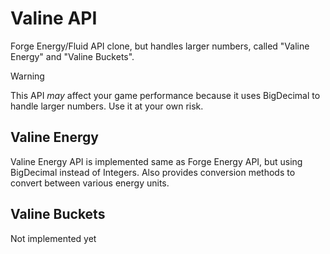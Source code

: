 # Valine API

Forge Energy/Fluid API clone, but handles larger numbers, called "Valine Energy" and "Valine Buckets".

> [!WARNING]
> This API *may* affect your game performance because it uses BigDecimal to handle larger numbers. Use it at your own risk.

## Valine Energy

Valine Energy API is implemented same as Forge Energy API, but using BigDecimal instead of Integers. Also provides conversion methods to convert between various energy units.

## Valine Buckets

Not implemented yet
